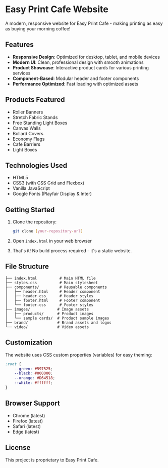 # Easy Print Cafe Website

A modern, responsive website for Easy Print Cafe - making printing as easy as buying your morning coffee!

## Features

- **Responsive Design**: Optimized for desktop, tablet, and mobile devices
- **Modern UI**: Clean, professional design with smooth animations
- **Product Showcase**: Interactive product cards for various printing services
- **Component-Based**: Modular header and footer components
- **Performance Optimized**: Fast loading with optimized assets

## Products Featured

- Roller Banners
- Stretch Fabric Stands
- Free Standing Light Boxes
- Canvas Walls
- Bollard Covers
- Economy Flags
- Cafe Barriers
- Light Boxes

## Technologies Used

- HTML5
- CSS3 (with CSS Grid and Flexbox)
- Vanilla JavaScript
- Google Fonts (Playfair Display & Inter)

## Getting Started

1. Clone the repository:
   ```bash
   git clone [your-repository-url]
   ```

2. Open `index.html` in your web browser

3. That's it! No build process required - it's a static website.

## File Structure

```
├── index.html          # Main HTML file
├── styles.css          # Main stylesheet
├── components/         # Reusable components
│   ├── header.html     # Header component
│   ├── header.css      # Header styles
│   ├── footer.html     # Footer component
│   └── footer.css      # Footer styles
├── images/            # Image assets
│   ├── products/      # Product images
│   └── sample cards/  # Product sample images
├── brand/             # Brand assets and logos
└── video/             # Video assets
```

## Customization

The website uses CSS custom properties (variables) for easy theming:

```css
:root {
    --green: #597525;
    --black: #000000;
    --orange: #D64518;
    --white: #ffffff;
}
```

## Browser Support

- Chrome (latest)
- Firefox (latest)
- Safari (latest)
- Edge (latest)

## License

This project is proprietary to Easy Print Cafe.
